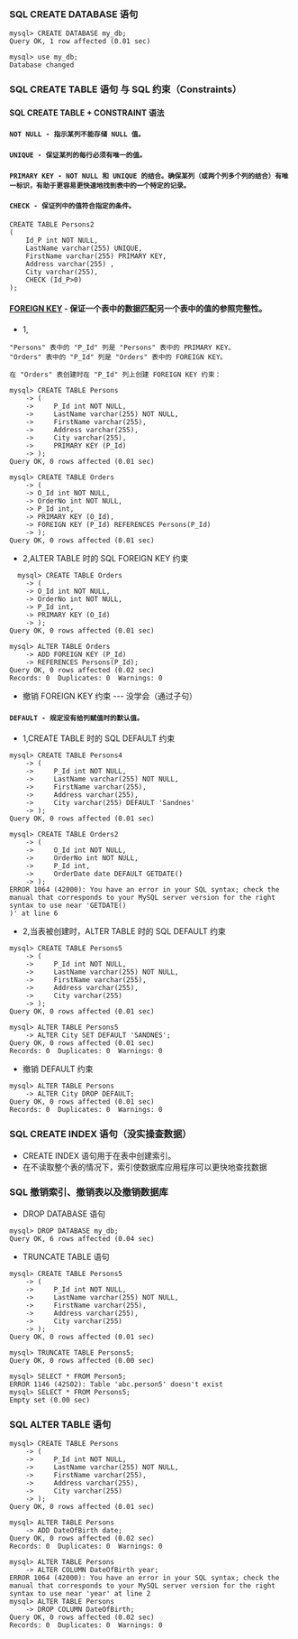 
### SQL CREATE DATABASE 语句
```
mysql> CREATE DATABASE my_db;
Query OK, 1 row affected (0.01 sec)

mysql> use my_db;
Database changed

```
### SQL CREATE TABLE 语句  与  SQL 约束（Constraints）
#### SQL CREATE TABLE + CONSTRAINT 语法

#### ```NOT NULL - 指示某列不能存储 NULL 值。```
#### ```UNIQUE - 保证某列的每行必须有唯一的值。```
#### ```PRIMARY KEY - NOT NULL 和 UNIQUE 的结合。确保某列（或两个列多个列的结合）有唯一标识，有助于更容易更快速地找到表中的一个特定的记录。```
#### ```CHECK - 保证列中的值符合指定的条件。```
```
CREATE TABLE Persons2
(
    Id_P int NOT NULL,
    LastName varchar(255) UNIQUE,
    FirstName varchar(255) PRIMARY KEY,
    Address varchar(255) ,
    City varchar(255),
	CHECK (Id_P>0)
);

```

####  [FOREIGN KEY](https://www.runoob.com/sql/sql-foreignkey.html) - 保证一个表中的数据匹配另一个表中的值的参照完整性。
* 1,
```mysql
"Persons" 表中的 "P_Id" 列是 "Persons" 表中的 PRIMARY KEY。
"Orders" 表中的 "P_Id" 列是 "Orders" 表中的 FOREIGN KEY。

在 "Orders" 表创建时在 "P_Id" 列上创建 FOREIGN KEY 约束：

mysql> CREATE TABLE Persons
    -> (
    ->     P_Id int NOT NULL,
    ->     LastName varchar(255) NOT NULL,
    ->     FirstName varchar(255),
    ->     Address varchar(255),
    ->     City varchar(255),
    ->     PRIMARY KEY (P_Id)
    -> );
Query OK, 0 rows affected (0.01 sec)

mysql> CREATE TABLE Orders
    -> (
    -> O_Id int NOT NULL,
    -> OrderNo int NOT NULL,
    -> P_Id int,
    -> PRIMARY KEY (O_Id),
    -> FOREIGN KEY (P_Id) REFERENCES Persons(P_Id)
    -> );
Query OK, 0 rows affected (0.01 sec)
```
  * 2,ALTER TABLE 时的 SQL FOREIGN KEY 约束
```mysql
  mysql> CREATE TABLE Orders
    -> (
    -> O_Id int NOT NULL,
    -> OrderNo int NOT NULL,
    -> P_Id int,
    -> PRIMARY KEY (O_Id)
    -> );
Query OK, 0 rows affected (0.01 sec)

mysql> ALTER TABLE Orders
    -> ADD FOREIGN KEY (P_Id)
    -> REFERENCES Persons(P_Id);
Query OK, 0 rows affected (0.02 sec)
Records: 0  Duplicates: 0  Warnings: 0
```

  * 撤销 FOREIGN KEY 约束 --- 没学会（通过子句）

####  ```DEFAULT - 规定没有给列赋值时的默认值。```
* 1,CREATE TABLE 时的 SQL DEFAULT 约束
```
mysql> CREATE TABLE Persons4
    -> (
    ->     P_Id int NOT NULL,
    ->     LastName varchar(255) NOT NULL,
    ->     FirstName varchar(255),
    ->     Address varchar(255),
    ->     City varchar(255) DEFAULT 'Sandnes'
    -> );
Query OK, 0 rows affected (0.01 sec)

mysql> CREATE TABLE Orders2
    -> (
    ->     O_Id int NOT NULL,
    ->     OrderNo int NOT NULL,
    ->     P_Id int,
    ->     OrderDate date DEFAULT GETDATE()
    -> );
ERROR 1064 (42000): You have an error in your SQL syntax; check the manual that corresponds to your MySQL server version for the right syntax to use near 'GETDATE()
)' at line 6
```


 * 2,当表被创建时，ALTER TABLE 时的 SQL DEFAULT 约束
```
mysql> CREATE TABLE Persons5
    -> (
    ->     P_Id int NOT NULL,
    ->     LastName varchar(255) NOT NULL,
    ->     FirstName varchar(255),
    ->     Address varchar(255),
    ->     City varchar(255)
    -> );
Query OK, 0 rows affected (0.01 sec)

mysql> ALTER TABLE Persons5
    -> ALTER City SET DEFAULT 'SANDNES';
Query OK, 0 rows affected (0.01 sec)
Records: 0  Duplicates: 0  Warnings: 0
```

* 撤销 DEFAULT 约束

```
mysql> ALTER TABLE Persons
    -> ALTER City DROP DEFAULT;
Query OK, 0 rows affected (0.01 sec)
Records: 0  Duplicates: 0  Warnings: 0
```


### SQL CREATE INDEX 语句（没实操查数据）
* CREATE INDEX 语句用于在表中创建索引。
* 在不读取整个表的情况下，索引使数据库应用程序可以更快地查找数据


### SQL 撤销索引、撤销表以及撤销数据库

* DROP DATABASE 语句
```
mysql> DROP DATABASE my_db;
Query OK, 6 rows affected (0.04 sec)
```

* TRUNCATE TABLE 语句
```
mysql> CREATE TABLE Persons5
    -> (
    ->     P_Id int NOT NULL,
    ->     LastName varchar(255) NOT NULL,
    ->     FirstName varchar(255),
    ->     Address varchar(255),
    ->     City varchar(255)
    -> );
Query OK, 0 rows affected (0.01 sec)

mysql> TRUNCATE TABLE Persons5;
Query OK, 0 rows affected (0.00 sec)

mysql> SELECT * FROM Person5;
ERROR 1146 (42S02): Table 'abc.person5' doesn't exist
mysql> SELECT * FROM Persons5;
Empty set (0.00 sec)
```

### SQL ALTER TABLE 语句

```
mysql> CREATE TABLE Persons
    -> (
    ->     P_Id int NOT NULL,
    ->     LastName varchar(255) NOT NULL,
    ->     FirstName varchar(255),
    ->     Address varchar(255),
    ->     City varchar(255)
    -> );
Query OK, 0 rows affected (0.01 sec)

mysql> ALTER TABLE Persons
    -> ADD DateOfBirth date;
Query OK, 0 rows affected (0.02 sec)
Records: 0  Duplicates: 0  Warnings: 0

mysql> ALTER TABLE Persons
    -> ALTER COLUMN DateOfBirth year;
ERROR 1064 (42000): You have an error in your SQL syntax; check the manual that corresponds to your MySQL server version for the right syntax to use near 'year' at line 2
mysql> ALTER TABLE Persons
    -> DROP COLUMN DateOfBirth;
Query OK, 0 rows affected (0.02 sec)
Records: 0  Duplicates: 0  Warnings: 0
```




















